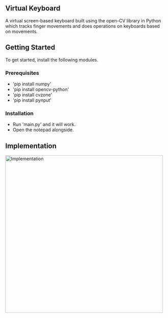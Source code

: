 ## Virtual Keyboard

A virtual screen-based keyboard built using the open-CV library in Python which tracks finger movements and does operations on keyboards based on movements.


## Getting Started

To get started, install the following modules.

### Prerequisites

- 'pip install numpy'
- 'pip install opencv-python'
- 'pip install cvzone'
- 'pip install pynput'
  
### Installation

- Run 'main.py' and it will work.
- Open the notepad alongside.


## Implementation
<img width="495" alt="Implementation" src="https://github.com/GeekNinja24/Virtual-Keyboard/assets/72194471/740a23cf-152c-4a43-9cd6-cdf68df115e0">
